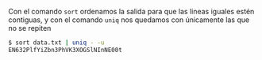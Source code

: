 Con el comando `sort` ordenamos la salida para que las lineas iguales estén
contiguas, y con el comando `uniq` nos quedamos con únicamente las que no se
repiten

```bash
$ sort data.txt | uniq - -u
EN632PlfYiZbn3PhVK3XOGSlNInNE00t
```


